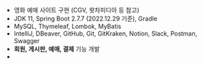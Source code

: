 
- 영화 예매 사이트 구현 (CGV, 왓차피디아 등 참고)
- JDK 11, Spring Boot 2.7.7 (2022.12.29 기준), Gradle
- MySQL, Thymeleaf, Lombok, MyBatis
- IntelliJ, DBeaver, GitHub, Git, GitKraken, Notion, Slack, Postman, Swagger
- **회원, 게시판, 예매, 결제** 기능 개발
- 